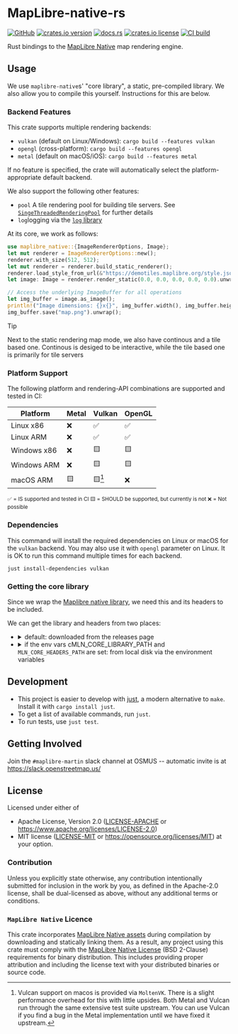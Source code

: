 # MapLibre-native-rs

[![GitHub](https://img.shields.io/badge/github-maplibre/maplibre--native--rs-8da0cb?logo=github)](https://github.com/maplibre/maplibre-native-rs)
[![crates.io version](https://img.shields.io/crates/v/maplibre_native)](https://crates.io/crates/maplibre_native)
[![docs.rs](https://img.shields.io/docsrs/maplibre_native)](https://docs.rs/maplibre_native)
[![crates.io license](https://img.shields.io/crates/l/maplibre_native)](https://github.com/maplibre/maplibre-native-rs/blob/main/LICENSE-APACHE)
[![CI build](https://github.com/maplibre/maplibre-native-rs/actions/workflows/ci.yml/badge.svg)](https://github.com/maplibre/maplibre-native-rs/actions)

Rust bindings to the [MapLibre Native](https://maplibre.org/projects/native/) map rendering engine.

## Usage

We use `maplibre-native`s' "core library", a static, pre-compiled library.
We also allow you to compile this yourself.
Instructions for this are below.

### Backend Features

This crate supports multiple rendering backends:

- `vulkan` (default on Linux/Windows): `cargo build --features vulkan`
- `opengl` (cross-platform): `cargo build --features opengl`
- `metal` (default on macOS/iOS): `cargo build --features metal`

If no feature is specified, the crate will automatically select the platform-appropriate default backend.

We also support the following other features:

- `pool` A tile rendering pool for building tile servers. See [`SingeThreadedRenderingPool`]() for further details
- `log`logging via the [`log` library](https://lib.rs/log)

At its core, we work as follows:

```rust
use maplibre_native::{ImageRendererOptions, Image};
let mut renderer = ImageRendererOptions::new();
renderer.with_size(512, 512);
let mut renderer = renderer.build_static_renderer();
renderer.load_style_from_url(&"https://demotiles.maplibre.org/style.json".parse().unwrap());
let image: Image = renderer.render_static(0.0, 0.0, 0.0, 0.0, 0.0).unwrap();

// Access the underlying ImageBuffer for all operations
let img_buffer = image.as_image();
println!("Image dimensions: {}x{}", img_buffer.width(), img_buffer.height());
img_buffer.save("map.png").unwrap();
```

> [!TIP]
> Next to the static rendering map mode, we also have continous and a tile based one.
> Continous is desiged to be interactive, while the tile based one is primarily for tile servers

### Platform Support

The following platform and rendering-API combinations are supported and tested in CI:

| Platform    | Metal | Vulkan | OpenGL |
|-------------|-------|--------|--------|
| Linux x86   | ❌    | ✅     | ✅     |
| Linux ARM   | ❌    | ✅     | ✅     |
| Windows x86 | ❌    | 🟨     | 🟨     |
| Windows ARM | ❌    | 🟨     | 🟨     |
| macOS ARM   | 🟨    | 🟨[^1] | ❌     |

<sub>
✅ = IS supported and tested in CI
🟨 = SHOULD be supported, but currently is not
❌ = Not possible
</sub>

[^1]: Vulcan support on macos is provided via `MoltenVK`. There is a slight performance overhead for this with little upsides. Both Metal and Vulcan run through the same extensive test suite upstream. You can use Vulcan if you find a bug in the Metal implementation until we have fixed it upstream.

### Dependencies

This command will install the required dependencies on Linux or macOS for the `vulkan` backend.
You may also use it with `opengl` parameter on Linux.
It is OK to run this command multiple times for each backend.

```shell
just install-dependencies vulkan
```

### Getting the core library

Since we wrap the [Maplibre native library](https://maplibre.org/projects/native/), we need this and its headers to be included.

We can get the library and headers from two places:
- <details><summary>default: downloaded from the releases page</summary>

  The specific version of [MapLibre Native](https://maplibre.org/projects/native/) used is controlled by `package.metadata.mln.release` in `Cargo.toml`.
  This dependency is automatically updated via a GitHub workflow on the 1st of each month repository.
  A pull request is created if an update is available.

  </details>
- <details><summary>if the env vars cMLN_CORE_LIBRARY_PATH</code> and <code>MLN_CORE_HEADERS_PATH</code> are set: from local disk via the environment variables</summary>

  If you don't want to allow network access during buildscript execution, we allow you to download the release and tell us where you have downloaded the contents.
  You can also build from source by following the steps that maplibre-native does in CI to produce the artefacts.

  </details>

## Development

- This project is easier to develop with [just](https://github.com/casey/just#readme), a modern alternative to `make`.
  Install it with `cargo install just`.
- To get a list of available commands, run `just`.
- To run tests, use `just test`.

## Getting Involved

Join the `#maplibre-martin` slack channel at OSMUS -- automatic invite is at <https://slack.openstreetmap.us/>

## License

Licensed under either of

- Apache License, Version 2.0 ([LICENSE-APACHE](LICENSE-APACHE) or <https://www.apache.org/licenses/LICENSE-2.0>)
- MIT license ([LICENSE-MIT](LICENSE-MIT) or <https://opensource.org/licenses/MIT>)
  at your option.

### Contribution

Unless you explicitly state otherwise, any contribution intentionally
submitted for inclusion in the work by you, as defined in the
Apache-2.0 license, shall be dual-licensed as above, without any
additional terms or conditions.

### `MapLibre Native` Licence

This crate incorporates [MapLibre Native assets](https://github.com/maplibre/maplibre-native/releases) during compilation by downloading and statically linking them.
As a result, any project using this crate must comply with the [MapLibre Native License](https://github.com/maplibre/maplibre-native/blob/main/LICENSE.md) (BSD 2-Clause) requirements for binary distribution.
This includes providing proper attribution and including the license text with your distributed binaries or source code.
